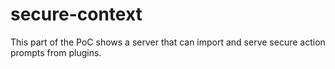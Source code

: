 # secure-context

This part of the PoC shows a server that can import and serve secure action prompts from plugins.
